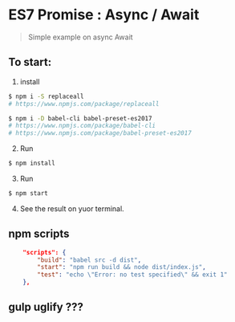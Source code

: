 # ES7 Promise : Async / Await 

> Simple example on async Await

## To start:  
1. install  
```sh
$ npm i -S replaceall 
# https://www.npmjs.com/package/replaceall  

$ npm i -D babel-cli babel-preset-es2017 
# https://www.npmjs.com/package/babel-cli  
# https://www.npmjs.com/package/babel-preset-es2017  
``` 

2. Run  
```sh
$ npm install
``` 

3. Run  
```sh
$ npm start
``` 

4. See the result on yuor terminal.  



## npm scripts

```json
    "scripts": {
        "build": "babel src -d dist",
        "start": "npm run build && node dist/index.js",
        "test": "echo \"Error: no test specified\" && exit 1"
    },
``` 

## gulp uglify ???

